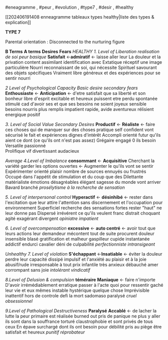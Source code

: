 #eneagramme , #peur , #evolution , #type7 , #desir , #healthy 

[[202406191408 enneagramme tableaux types healthy|liste des types & explication]]

**TYPE 7**

Parental orientation : Disconnected to the nurturing figure

**B Terms**                 **A terms**                 **Desires**                           **Fears**
*HEALTHY*
*1. Level of Liberation*                   *realisation de soi*                    *peur basique*
**Satisfait**             <-**admiratif**     <- laisse aller leur                 La douleur et la privation
content                   assimilant        identification avec
Extatique                 réceptif           une image particulière
Nourri                     reconnaissant  de soi, qui nécessite
Spirituel                  savourant        des objets spécifiques
Vraiment libre         généreux         et des expériences
                            pour se sentir nourri

*2 Level of Psychological Capacity*         *Basic desire*                       *secondary fears*
**Enthousiaste**      <- **Anticipation**      <- d'etre satisfait               que sa liberté et son bonheur
libre d'esprit           excitable               et heureux                         puissent etre perdu
spontanée               stimulé                 cad d'avoir ses                  et que ses besoins ne soient
joyeux                     sensible                 besoins nourris                 plus remplis
impatient                rapide, avide
aventureux              rélisient
energique               positif

*3. Level of Social Value*                         *Secondary Desires*
**Productif**              <- **Réaliste**           <- faire ces choses qui       de manquer sur des choses
pratique                     self confident       vont sécurisé le fait        et expériences dignes d'intérêt
Accompli                   orienté futur          qu'ils aient ce dont        (ce qu'ils ont n'est pas assez)
Grégaire                     engagé 0               ils besoin
Versatile                     passionné                 
Prolifique                   vif
divertissant                audacieux

*Average*
*4.Level of Imbalance*
**consommant**             <- **Acquisitive**
Cherchant la variété        garder les options ouvertes    <- Augmenter le             qu'ils vont se sentir 
Expérimenter                   orienté plaisir                          nombre de sources         ennuyés ou frustrés
Occupé                            dans l'appétit                          de stimulation                 et du coup que des 
Dilettante                         matérialiste                                                                     émotions désagréables
élégant                            sagesse du monde                                                          vont arriver
Bavard                             branché
*prosélytisme*                    *à la recherche de sensation*

*5. Level of interpersonal control*
**Hyperactif**               <- **désinhibé**                                     <- rester dans l'excitation    que leur 
attire l'attention            sans discernement                        et l'occupation pour             environnement 
Superficiel                     recherche des sensations fortes    rester  "haut"                       ne leur donne pas
Dispersé                        irrévérent                                                                                   ce qu'ils veulent
franc                              distrait
choquant                       agité
exagérant                      divergent
*opiniatre*                        *impatient*

*6. Level of overcompensation*
**excessive**             <- **auto centré**                    <- avoir tout            que leurs actions leur
demandeur                mécontent                          tout de suite        procurent douleur
insensible                   blasé                                   gratification         et malheur
gaspilleur                   cupide                                 instantanée
addictif                       endurci
cavalier                       déni de culpabilité
*perfectionniste*           *intransigeant*

*Unhealthy*
*7. Level of violation*
**S'échappant**     <-**Insatiable**                    <- éviter la douleur        perdre leur capacité
dissipé                   impulsif                          et l'anxiété                    au plaisir et à la joie
abusif/rude            irresponsable                  à tout prix
infantile                 très anxieux
débauché              amer
corrompant           sans joie
*intolérant*               *vindicatif*

*8.Level of Delusion & compulsion*
**téméraire**               **Maniaque**              <- faire n'importe             D'avoir irrémédiablement
erratique                 passer à l'acte          quoi pour ressentir          gaché leur vie et eux mêmes
instable                   hystérique                 quelque chose
Imprévisible             inattentif
hors de controle     defi la mort
sadomaso                paralysé
*cruel*                         *obsessionnel*

*9.Level of Pathological Destructiveness*
**Paralysé**                **Accablé**                 <- de lacher la lutte           la peur primaire est réalisée
burned out            pris de panique        ne plus y aller                  ils sont dans la souffrance
torturé                   claustrophobie                                                 et sont privés de tous ceux
En épave                surchargé                                                         dont ils ont besoin pour 
débilité                   pris au piège                                                    être satisfait et heureux
*punitif*                    *réprobateur*